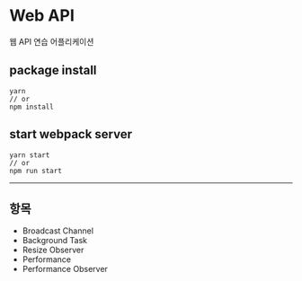 # Web API
웹 API 연습 어플리케이션<br/>

## package install
```
yarn
// or
npm install
```

## start webpack server
```
yarn start 
// or
npm run start
```
----

## 항목
- Broadcast Channel
- Background Task
- Resize Observer
- Performance
- Performance Observer

